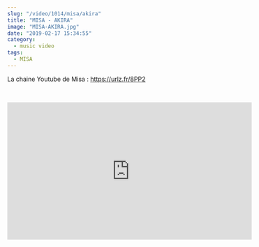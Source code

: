 ```yaml
--- 
slug: "/video/1014/misa/akira"
title: "MISA - AKIRA"
image: "MISA-AKIRA.jpg"
date: "2019-02-17 15:34:55"
category:
  - music video
tags:
  - MISA
---
```

<p>La chaine Youtube de Misa : <a href="https://www.youtube.com/redirect?v=VHiHI6-bDk4&redir_token=BxkAL0QAPzmoM2XvNOspL57_SXh8MTU1MDQ5OTYxOUAxNTUwNDEzMjE5&event=video_description&q=https%3A%2F%2Furlz.fr%2F8PP2" target="_blank">https://urlz.fr/8PP2</a></p><br/><p><iframe width="560" height="315" src="https://www.youtube.com/embed/VHiHI6-bDk4" frameborder="0" allow="accelerometer; autoplay; encrypted-media; gyroscope; picture-in-picture" allowfullscreen></iframe></p>
